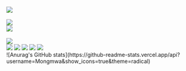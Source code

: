 <div align = "center <img src="https://img.shields.io/badge/R-276DC3?style=plastic&logo=R&logoColor=white"> <br> <img src="https://img.shields.io/badge/RStudio-75AADB?style=plastic&logo=RStudio&logoColor=white"> 
<br><br> <img src="https://img.shields.io/badge/Java-F78C40?style=plastic&logo=OpenJDK&logoColor=white"> <br> <img src="https://img.shields.io/badge/Eclipse-2C2255?style=plastic&logo=Eclipse&logoColor=white"> 
<br><br> <img src="https://img.shields.io/badge/Python-3776AB?style=plastic&logo=Python&logoColor=white"> <br> <img src="https://img.shields.io/badge/JupyterNotebook-F37626?style=plastic&logo=Jupyter&logoColor=white"> <img src="https://img.shields.io/badge/Selenium-43B02A?style=plastic&logo=Selenium&logoColor=white"> <img src="https://img.shields.io/badge/pandas-150458?style=plastic&logo=pandas&logoColor=white"> <img src="https://img.shields.io/badge/TensroFlow-FF6F00?style=plastic&logo=TensorFlow&logoColor=white"> <img src="https://img.shields.io/badge/PyTorch-EE4C2C?style=plastic&logo=PyTorch&logoColor=white"> 
</div>
![Anurag's GitHub stats](https://github-readme-stats.vercel.app/api?username=Mongmwa&show_icons=true&theme=radical)
